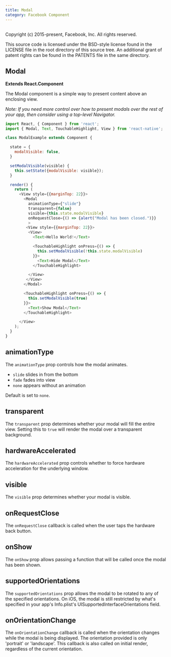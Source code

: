```yaml
---
title: Modal
category: Facebook Component
---
```

<!-- Generated by documentation.js. Update this documentation by updating the source code. -->

## 

Copyright (c) 2015-present, Facebook, Inc.
All rights reserved.

This source code is licensed under the BSD-style license found in the
LICENSE file in the root directory of this source tree. An additional grant
of patent rights can be found in the PATENTS file in the same directory.

## Modal

**Extends React.Component**

The Modal component is a simple way to present content above an enclosing view.

_Note: If you need more control over how to present modals over the rest of your app,
then consider using a top-level Navigator._

```javascript
import React, { Component } from 'react';
import { Modal, Text, TouchableHighlight, View } from 'react-native';

class ModalExample extends Component {

  state = {
    modalVisible: false,
  }

  setModalVisible(visible) {
    this.setState({modalVisible: visible});
  }

  render() {
    return (
      <View style={{marginTop: 22}}>
        <Modal
          animationType={"slide"}
          transparent={false}
          visible={this.state.modalVisible}
          onRequestClose={() => {alert("Modal has been closed.")}}
          >
         <View style={{marginTop: 22}}>
          <View>
            <Text>Hello World!</Text>

            <TouchableHighlight onPress={() => {
              this.setModalVisible(!this.state.modalVisible)
            }}>
              <Text>Hide Modal</Text>
            </TouchableHighlight>

          </View>
         </View>
        </Modal>

        <TouchableHighlight onPress={() => {
          this.setModalVisible(true)
        }}>
          <Text>Show Modal</Text>
        </TouchableHighlight>

      </View>
    );
  }
}
```

## animationType

The `animationType` prop controls how the modal animates.

-   `slide` slides in from the bottom
-   `fade` fades into view
-   `none` appears without an animation

Default is set to `none`.

## transparent

The `transparent` prop determines whether your modal will fill the entire view. Setting this to `true` will render the modal over a transparent background.

## hardwareAccelerated

The `hardwareAccelerated` prop controls whether to force hardware acceleration for the underlying window.

## visible

The `visible` prop determines whether your modal is visible.

## onRequestClose

The `onRequestClose` callback is called when the user taps the hardware back button.

## onShow

The `onShow` prop allows passing a function that will be called once the modal has been shown.

## supportedOrientations

The `supportedOrientations` prop allows the modal to be rotated to any of the specified orientations.
On iOS, the modal is still restricted by what's specified in your app's Info.plist's UISupportedInterfaceOrientations field.

## onOrientationChange

The `onOrientationChange` callback is called when the orientation changes while the modal is being displayed.
The orientation provided is only 'portrait' or 'landscape'. This callback is also called on initial render, regardless of the current orientation.
